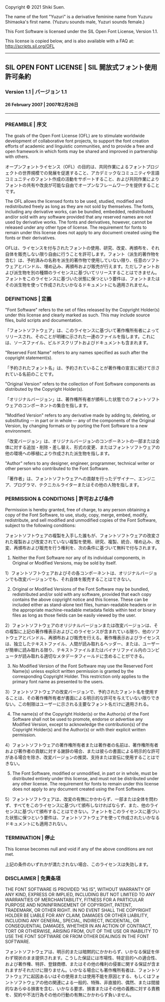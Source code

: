 Copyright © 2021 Shiki Suen.

The name of the font "Yuzuri" is a derivative feminine name from Yuzuru Shimaoka's first name.
(Yuzuru sounds male, Yuzuri sounds female.)

This Font Software is licensed under the SIL Open Font License, Version 1.1.

This license is copied below, and is also available with a FAQ at: http://scripts.sil.org/OFL

-----------------------------------------------------------
## SIL OPEN FONT LICENSE | SIL 開放式フォント使用許可条約

### Version 1.1 | バージョン 1.1

#### 26 February 2007 | 2007年2月26日
-----------------------------------------------------------

### PREAMBLE | 序文

The goals of the Open Font License (OFL) are to stimulate worldwide
development of collaborative font projects, to support the font creation
efforts of academic and linguistic communities, and to provide a free and
open framework in which fonts may be shared and improved in partnership
with others.

オープンフォントライセンス（OFL）の目的は、共同作業によるフォントプロジェクトの世界規模での発展を促進すること、アカデミックなコミュニティや言語コミュニティのフォント作成の活動をサポートすること、および共同作業によりフォントの共有や改良が可能な自由でオープンなフレームワークを提供することです。

The OFL allows the licensed fonts to be used, studied, modified and
redistributed freely as long as they are not sold by themselves. The
fonts, including any derivative works, can be bundled, embedded, 
redistributed and/or sold with any software provided that any reserved
names are not used by derivative works. The fonts and derivatives,
however, cannot be released under any other type of license. The
requirement for fonts to remain under this license does not apply
to any document created using the fonts or their derivatives.

OFLは、ライセンスを付与されたフォントの使用、研究、改変、再頒布を、それ自体を販売しない限り自由に行うことを許可します。フォント（派生的著作物を含む）は、予約済みの名称を派生的著作物で使用していない限り、任意のソフトウェアとバンドル、埋め込み、再頒布および販売が行えます。ただしフォントおよび派生物を別の種類のライセンスに基づいてリリースすることはできません。フォントをこのライセンスに基づいた状態に保つという要件は、フォントまたはその派生物を使って作成されたいかなるドキュメントにも適用されません。

### DEFINITIONS | 定義

"Font Software" refers to the set of files released by the Copyright
Holder(s) under this license and clearly marked as such. This may
include source files, build scripts and documentation.

「フォントソフトウェア」は、このライセンスに基づいて著作権所有者によってリリースされ、そのことが明確に示された一連のファイルを指します。これには、ソースファイル、ビルドスクリプトおよびドキュメントも含まれます。

"Reserved Font Name" refers to any names specified as such after the
copyright statement(s).

「予約されたフォント名」は、予約されていることが著作権の宣言に続けて示されている名前のことです。

"Original Version" refers to the collection of Font Software components as
distributed by the Copyright Holder(s).

「オリジナルバージョン」は、著作権所有者が頒布した状態でのフォントソフトウェアのコンポーネントの集合を指します。

"Modified Version" refers to any derivative made by adding to, deleting,
or substituting -- in part or in whole -- any of the components of the
Original Version, by changing formats or by porting the Font Software to a
new environment.

「改変バージョン」は、オリジナルバージョンのコンポーネントの一部または全体に対する追加・削除・差し替え、形式の変更、またはフォントソフトウェアの他の環境への移植により作成された派生物を指します。

"Author" refers to any designer, engineer, programmer, technical
writer or other person who contributed to the Font Software.

「著作者」は、フォントソフトウェアへの貢献を行ったデザイナー、エンジニア、プログラマ、テクニカルライターまたはその他の人物を指します。

### PERMISSION & CONDITIONS | 許可および条件

Permission is hereby granted, free of charge, to any person obtaining
a copy of the Font Software, to use, study, copy, merge, embed, modify,
redistribute, and sell modified and unmodified copies of the Font
Software, subject to the following conditions:

フォントソフトウェアの複製を入手した誰もが、フォントソフトウェアの改変された複製および改変されていない複製を使用、研究、複製、統合、埋め込み、改変、再頒布および販売を行う権利を、次の条件に基づいて無料で付与されます。

1) Neither the Font Software nor any of its individual components,
in Original or Modified Versions, may be sold by itself.

1）フォントソフトウェアおよびその各コンポーネントは、オリジナルバージョンでも改変バージョンでも、それ自体を販売することはできない。

2) Original or Modified Versions of the Font Software may be bundled,
redistributed and/or sold with any software, provided that each copy
contains the above copyright notice and this license. These can be
included either as stand-alone text files, human-readable headers or
in the appropriate machine-readable metadata fields within text or
binary files as long as those fields can be easily viewed by the user.

2）フォントソフトウェアのオリジナルバージョンまたは改変バージョンは、その複製に上記の著作権表示およびこのライセンスが含まれている限り、他のソフトウェアとバンドル、再頒布および販売を行える。著作権表示およびライセンスは、独立したテキストファイル、人間が読み取れるヘッダー、または、ユーザーが簡単に読み取れる限り、テキストファイルまたはバイナリファイル内のコンピュータが読み取れる適切なメタデータフィールドに含めることができる。

3) No Modified Version of the Font Software may use the Reserved Font
Name(s) unless explicit written permission is granted by the corresponding
Copyright Holder. This restriction only applies to the primary font name as
presented to the users.

3）フォントソフトウェアの改変バージョンで、予約されたフォント名を使用することは、その著作権所有者が書面による明示的な許可を与えていない限りできない。この制限はユーザーに示される主要なフォント名だけに適用される。

4) The name(s) of the Copyright Holder(s) or the Author(s) of the Font
Software shall not be used to promote, endorse or advertise any
Modified Version, except to acknowledge the contribution(s) of the
Copyright Holder(s) and the Author(s) or with their explicit written
permission.

4）フォントソフトウェアの著作権所有者または著作者の名前は、著作権所有者および著作者の貢献に対する謝辞の場合、または彼らの書面による明示的な許可がある場合を除き、改変バージョンの推奨、支持または宣伝に使用することはできない。

5) The Font Software, modified or unmodified, in part or in whole,
must be distributed entirely under this license, and must not be
distributed under any other license. The requirement for fonts to
remain under this license does not apply to any document created
using the Font Software.

5）フォントソフトウェアは、改変の有無にかかわらず、一部または全体を問わず、すべてをこのライセンスに基づいて頒布しなければならず、また、他のライセンスに基づいて頒布することはできない。フォントをこのライセンスに基づいた状態に保つという要件は、フォントソフトウェアを使って作成されたいかなるドキュメントにも適用されない。

### TERMINATION | 停止

This license becomes null and void if any of the above conditions are
not met.

上記の条件のいずれかが満たされない場合、このライセンスは失効します。

### DISCLAIMER | 免責条項

THE FONT SOFTWARE IS PROVIDED "AS IS", WITHOUT WARRANTY OF ANY KIND,
EXPRESS OR IMPLIED, INCLUDING BUT NOT LIMITED TO ANY WARRANTIES OF
MERCHANTABILITY, FITNESS FOR A PARTICULAR PURPOSE AND NONINFRINGEMENT
OF COPYRIGHT, PATENT, TRADEMARK, OR OTHER RIGHT. IN NO EVENT SHALL THE
COPYRIGHT HOLDER BE LIABLE FOR ANY CLAIM, DAMAGES OR OTHER LIABILITY,
INCLUDING ANY GENERAL, SPECIAL, INDIRECT, INCIDENTAL, OR CONSEQUENTIAL
DAMAGES, WHETHER IN AN ACTION OF CONTRACT, TORT OR OTHERWISE, ARISING
FROM, OUT OF THE USE OR INABILITY TO USE THE FONT SOFTWARE OR FROM
OTHER DEALINGS IN THE FONT SOFTWARE.

フォントソフトウェアは、明示的または暗黙的にかかわらず、いかなる保証を伴わず現状のまま提供されます。こうした保証には市場性、特定目的への適合性、および著作権、特許、登録商標、またはその他の権利の侵害に関する保証が含まれますがそれだけに限りません。いかなる場合にも著作権所有者は、フォントソフトウェアに起因あるいはその使用または使用不能を原因とする、もしくはフォントソフトウェアの他の関連による一般的、特殊、非直接的、偶然、または間接的なあらゆる損害を含む、いかなる要求、損害またはその他の義務に対する責務を、契約や不法行為その他の行動の有無にかかわらず負いません。
